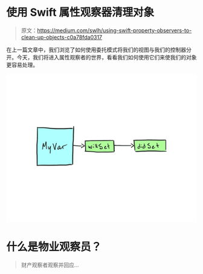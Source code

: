 # 使用 Swift 属性观察器清理对象

> 原文：<https://medium.com/swlh/using-swift-property-observers-to-clean-up-objects-c0a78fda0317>

在上一篇文章中，我们浏览了如何使用委托模式将我们的视图与我们的控制器分开。今天，我们将进入属性观察者的世界，看看我们如何使用它们来使我们的对象更容易处理。

![](img/43b0848813ec221fef4ba8bde918b757.png)

# 什么是物业观察员？

> 财产观察者观察并回应…
